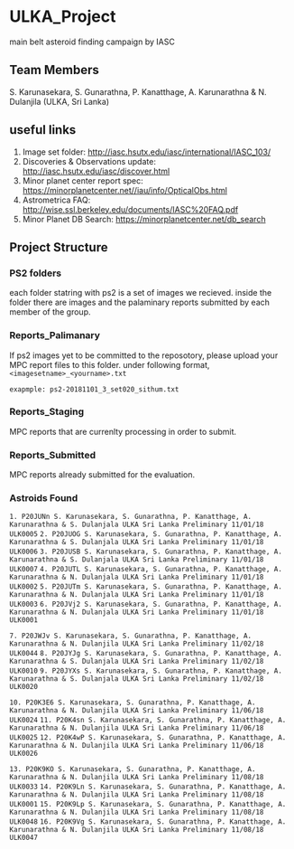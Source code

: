 
# ULKA_Project

main belt asteroid finding campaign by IASC

## Team Members

S. Karunasekara, S. Gunarathna, P. Kanatthage, A. Karunarathna & N. Dulanjila (ULKA, Sri Lanka)

## useful links

1. Image set folder: http://iasc.hsutx.edu/iasc/international/IASC_103/
2. Discoveries & Observations update: http://iasc.hsutx.edu/iasc/discover.html
3. Minor planet center report spec: https://minorplanetcenter.net//iau/info/OpticalObs.html
4. Astrometrica FAQ: http://wise.ssl.berkeley.edu/documents/IASC%20FAQ.pdf
5. Minor Planet DB Search: https://minorplanetcenter.net/db_search

## Project Structure

### PS2 folders

each folder statring with ps2 is a set of images we recieved. inside the folder there are images and the palaminary reports submitted by each member of the group.

### Reports_Palimanary

If ps2 images yet to be committed to the reposotory, please upload your MPC report files to this folder. under following format, `<imagesetname>_<yourname>.txt`

`exapmple: ps2-20181101_3_set020_sithum.txt`

### Reports_Staging

MPC reports that are currenlty processing in order to submit.

### Reports_Submitted

MPC reports already submitted for the evaluation.

### Astroids Found
`1. P20JUNn S. Karunasekara, S. Gunarathna, P. Kanatthage, A. Karunarathna & S. Dulanjala ULKA Sri Lanka Preliminary 11/01/18 ULK0005`
`2. P20JUOG S. Karunasekara, S. Gunarathna, P. Kanatthage, A. Karunarathna & S. Dulanjala ULKA Sri Lanka Preliminary 11/01/18 ULK0006`
`3. P20JUSB S. Karunasekara, S. Gunarathna, P. Kanatthage, A. Karunarathna & S. Dulanjala ULKA Sri Lanka Preliminary 11/01/18 ULK0007`
`4. P20JUTL S. Karunasekara, S. Gunarathna, P. Kanatthage, A. Karunarathna & N. Dulanjala ULKA Sri Lanka Preliminary 11/01/18 ULK0002`
`5. P20JUTm S. Karunasekara, S. Gunarathna, P. Kanatthage, A. Karunarathna & N. Dulanjala ULKA Sri Lanka Preliminary 11/01/18 ULK0003`
`6. P20JVj2 S. Karunasekara, S. Gunarathna, P. Kanatthage, A. Karunarathna & N. Dulanjala ULKA Sri Lanka Preliminary 11/01/18 ULK0001`

`7. P20JWJv S. Karunasekara, S. Gunarathna, P. Kanatthage, A. Karunarathna & N. Dulanjila ULKA Sri Lanka Preliminary 11/02/18 ULK0044`
`8. P20JYJg S. Karunasekara, S. Gunarathna, P. Kanatthage, A. Karunarathna & S. Dulanjala ULKA Sri Lanka Preliminary 11/02/18 ULK0010`
`9. P20JYXs S. Karunasekara, S. Gunarathna, P. Kanatthage, A. Karunarathna & S. Dulanjala ULKA Sri Lanka Preliminary 11/02/18 ULK0020`

`10. P20K3E6 S. Karunasekara, S. Gunarathna, P. Kanatthage, A. Karunarathna & N. Dulanjila ULKA Sri Lanka Preliminary 11/06/18 ULK0024`
`11. P20K4sn S. Karunasekara, S. Gunarathna, P. Kanatthage, A. Karunarathna & N. Dulanjila ULKA Sri Lanka Preliminary 11/06/18 ULK0025`
`12. P20K4wP S. Karunasekara, S. Gunarathna, P. Kanatthage, A. Karunarathna & N. Dulanjila ULKA Sri Lanka Preliminary 11/06/18 ULK0026`

`13. P20K9KO S. Karunasekara, S. Gunarathna, P. Kanatthage, A. Karunarathna & N. Dulanjila ULKA Sri Lanka Preliminary 11/08/18 ULK0033`
`14. P20K9Ln S. Karunasekara, S. Gunarathna, P. Kanatthage, A. Karunarathna & N. Dulanjila ULKA Sri Lanka Preliminary 11/08/18 ULK0001`
`15. P20K9Lp S. Karunasekara, S. Gunarathna, P. Kanatthage, A. Karunarathna & N. Dulanjila ULKA Sri Lanka Preliminary 11/08/18 ULK0048`
`16. P20K9Vg S. Karunasekara, S. Gunarathna, P. Kanatthage, A. Karunarathna & N. Dulanjila ULKA Sri Lanka Preliminary 11/08/18 ULK0047`

